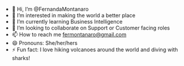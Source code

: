 - 👋 Hi, I’m @FernandaMontanaro
- 👀 I’m interested in making the world a better place 
- 🌱 I’m currently learning Business Intelligence
- 💞️ I’m looking to collaborate on Support or Customer facing roles
- 📫 How to reach me fermontanaro@gmail.com
- 😄 Pronouns: She/her/hers
- ⚡ Fun fact: I love hiking volcanoes around the world and diving with sharks! 

<!---
FernandaMontanaro/FernandaMontanaro is a ✨ special ✨ repository because its `README.md` (this file) appears on your GitHub profile.
You can click the Preview link to take a look at your changes.
--->
